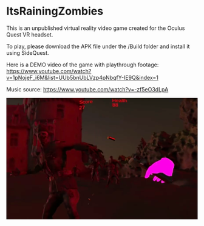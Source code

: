 # ItsRainingZombies

This is an unpublished virtual reality video game created for the Oculus Quest VR headset.

To play, please download the APK file under the /Build folder and install it using SideQuest.

Here is a DEMO video of the game with playthrough footage:
https://www.youtube.com/watch?v=1pNojeF_i6M&list=UUb5bnUbLVzp4pNbqfY-IE9Q&index=1

Music source: 
https://www.youtube.com/watch?v=-zf5eO3dLpA

![Alt text](https://github.com/iankonradjohnson/ItsRainingZombies/blob/master/Screen%20Shot%202020-02-18%20at%207.00.09%20PM.png?raw=true "Optional Title")
